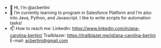 - 👋 Hi, I’m @acbertini
- 🌱 I’m currently learning to program in Salesforce Platform and I'm also into Java, Python, and Javascript. I like to write scripts for automation tasks!
- 📫 How to reach me:
    LinkedIn: https://www.linkedin.com/in/ana-carolina-bertini/
    Trailblazer: https://trailblazer.me/id/ana-carolina-bertini
    E-mail: acbertini@gmail.com

<!---
acbertini/acbertini is a ✨ special ✨ repository because its `README.md` (this file) appears on your GitHub profile.
You can click the Preview link to take a look at your changes.
--->
